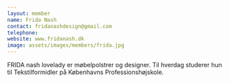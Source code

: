 ```yaml
---
layout: member
name: Frida Nash
contact: fridanashdesign@gmail.com
telephone:
website: www.fridanash.dk
image: assets/images/members/frida.jpg
---
```

FRIDA nash lovelady er møbelpolstrer og designer.
Til hverdag studerer hun til Tekstilformidler på Københavns Professionshøjskole.

